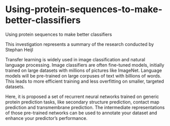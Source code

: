 # Using-protein-sequences-to-make-better-classifiers
Using protein sequences to make better classifiers

This investigation represents a summary of the research conducted by Stephan Heijl


Transfer learning is widely used in image classification and natural language processing. Image classifiers are often fine-tuned models, initially trained on large datasets with millions of pictures like ImageNet. Language models will be pre-trained on large corpuses of text with billions of words. This leads to more efficient training and less overfitting on smaller, targeted datasets. 

Here, it is proposed a set of recurrent neural networks trained on generic protein prediction tasks, like secondary structure prediction, contact map prediction and transmembrane prediction. The intermediate representations of those pre-trained networks can be used to annotate your dataset and enhance your predictor’s performance.
